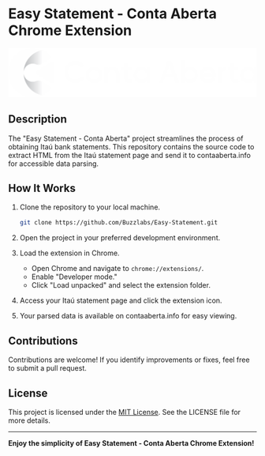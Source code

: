 # Easy Statement - Conta Aberta Chrome Extension

![Logo](icons/logo-conta-aberta-branco.png)

## Description

The "Easy Statement - Conta Aberta" project streamlines the process of obtaining Itaú bank statements. This repository contains the source code to extract HTML from the Itaú statement page and send it to contaaberta.info for accessible data parsing.

## How It Works

1. Clone the repository to your local machine.

    ```bash
    git clone https://github.com/Buzzlabs/Easy-Statement.git
    ```

2. Open the project in your preferred development environment.

3. Load the extension in Chrome.
    - Open Chrome and navigate to `chrome://extensions/`.
    - Enable "Developer mode."
    - Click "Load unpacked" and select the extension folder.

4. Access your Itaú statement page and click the extension icon.

5. Your parsed data is available on contaaberta.info for easy viewing.

## Contributions

Contributions are welcome! If you identify improvements or fixes, feel free to submit a pull request.

## License

This project is licensed under the [MIT License](LICENSE). See the LICENSE file for more details.

---

**Enjoy the simplicity of Easy Statement - Conta Aberta Chrome Extension!**
